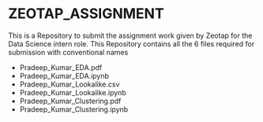 # ZEOTAP_ASSIGNMENT  

This is a Repository to submit the assignment work given by Zeotap for the Data Science intern role. This Repository contains all the 6 files required for submission with conventional names  
- Pradeep_Kumar_EDA.pdf  
- Pradeep_Kumar_EDA.ipynb  
- Pradeep_Kumar_Lookalike.csv  
- Pradeep_Kumar_Lookalike.ipynb  
- Pradeep_Kumar_Clustering.pdf  
- Pradeep_Kumar_Clustering.ipynb  


